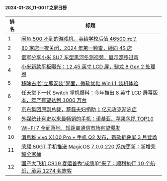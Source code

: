 #### 2024-01-28_11-00  IT之家日榜

| 排名 | 标题|
| --- | ---|
| 1 | [闲鱼 500 不到的游戏机，卖给学校后值 46500 元？](https://www.ithome.com/0/747/557.htm) |
| 2 | [80 家店一夜关闭，2024 年第一颗雷，砸向 4S 店](https://www.ithome.com/0/747/556.htm) |
| 3 | [雷军分享小米 SU7 车型黑河冬测视频，展示漂移过弯](https://www.ithome.com/0/747/593.htm) |
| 4 | [小米新款平板曝光：12.45 英寸 LCD 屏，骁龙 8 Gen 2 处理器](https://www.ithome.com/0/747/575.htm) |
| 5 | [移除古老“立即安装”界面，微软优化 Win11 装机体验](https://www.ithome.com/0/747/570.htm) |
| 6 | [任天堂下一代 Switch 掌机爆料：今年推出 8 英寸 LCD 屏幕版本，年产有望达到 1000 万台](https://www.ithome.com/0/747/609.htm) |
| 7 | [京东集团原副总裁，蔡磊夫妇捐助 1 亿元攻克渐冻症](https://www.ithome.com/0/747/567.htm) |
| 8 | [外媒统计有史以来最畅销的手机：诺基亚、苹果包揽 TOP10](https://www.ithome.com/0/747/613.htm) |
| 9 | [Wi-Fi 7 全面落地，短距离通信市场有望爆发](https://www.ithome.com/0/747/561.htm) |
| 10 | [消息称 vivo X100 Pro + 手机 Q2 发布，新款折叠屏 3 月登场](https://www.ithome.com/0/747/595.htm) |
| 11 | [荣耀 80GT 手机推送 MagicOS 7.0.0.220 系统更新：新增荣耀全家桶](https://www.ithome.com/0/747/597.htm) |
| 12 | [国产大飞机 C919 春运首秀“成绩单”来了：顺利执行 10 个航班，承运 1274 名旅客](https://www.ithome.com/0/747/591.htm) |
